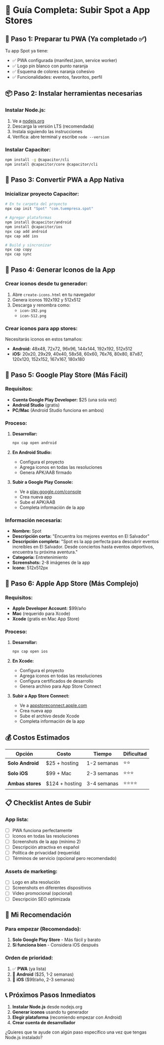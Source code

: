 # 📱 Guía Completa: Subir Spot a App Stores

## 🚀 **Paso 1: Preparar tu PWA (Ya completado ✅)**

Tu app Spot ya tiene:
- ✅ PWA configurada (manifest.json, service worker)
- ✅ Logo pin blanco con punto naranja
- ✅ Esquema de colores naranja cohesivo
- ✅ Funcionalidades: eventos, favoritos, perfil

## 📦 **Paso 2: Instalar herramientas necesarias**

### **Instalar Node.js:**
1. Ve a [nodejs.org](https://nodejs.org)
2. Descarga la versión LTS (recomendada)
3. Instala siguiendo las instrucciones
4. Verifica: abre terminal y escribe `node --version`

### **Instalar Capacitor:**
```bash
npm install -g @capacitor/cli
npm install @capacitor/core @capacitor/cli
```

## 🎯 **Paso 3: Convertir PWA a App Nativa**

### **Inicializar proyecto Capacitor:**
```bash
# En tu carpeta del proyecto
npx cap init "Spot" "com.tuempresa.spot"

# Agregar plataformas
npm install @capacitor/android
npm install @capacitor/ios
npx cap add android
npx cap add ios

# Build y sincronizar
npx cap copy
npx cap sync
```

## 📱 **Paso 4: Generar Iconos de la App**

### **Crear iconos desde tu generador:**
1. Abre `create-icons.html` en tu navegador
2. Genera iconos 192x192 y 512x512
3. Descarga y renombra como:
   - `icon-192.png`
   - `icon-512.png`

### **Crear iconos para app stores:**
Necesitarás iconos en estos tamaños:
- **Android:** 48x48, 72x72, 96x96, 144x144, 192x192, 512x512
- **iOS:** 20x20, 29x29, 40x40, 58x58, 60x60, 76x76, 80x80, 87x87, 120x120, 152x152, 167x167, 180x180

## 🤖 **Paso 5: Google Play Store (Más Fácil)**

### **Requisitos:**
- **Cuenta Google Play Developer:** $25 (una sola vez)
- **Android Studio** (gratis)
- **PC/Mac** (Android Studio funciona en ambos)

### **Proceso:**
1. **Desarrollar:**
   ```bash
   npx cap open android
   ```

2. **En Android Studio:**
   - Configura el proyecto
   - Agrega iconos en todas las resoluciones
   - Genera APK/AAB firmado

3. **Subir a Google Play Console:**
   - Ve a [play.google.com/console](https://play.google.com/console)
   - Crea nueva app
   - Sube el APK/AAB
   - Completa información de la app

### **Información necesaria:**
- **Nombre:** Spot
- **Descripción corta:** "Encuentra los mejores eventos en El Salvador"
- **Descripción completa:** "Spot es la app perfecta para descubrir eventos increíbles en El Salvador. Desde conciertos hasta eventos deportivos, encuentra tu próxima aventura."
- **Categoría:** Entretenimiento
- **Screenshots:** 2-8 imágenes de la app
- **Icono:** 512x512px

## 🍎 **Paso 6: Apple App Store (Más Complejo)**

### **Requisitos:**
- **Apple Developer Account:** $99/año
- **Mac** (requerido para Xcode)
- **Xcode** (gratis en Mac App Store)

### **Proceso:**
1. **Desarrollar:**
   ```bash
   npx cap open ios
   ```

2. **En Xcode:**
   - Configura el proyecto
   - Agrega iconos en todas las resoluciones
   - Configura certificados de desarrollo
   - Genera archivo para App Store Connect

3. **Subir a App Store Connect:**
   - Ve a [appstoreconnect.apple.com](https://appstoreconnect.apple.com)
   - Crea nueva app
   - Sube el archivo desde Xcode
   - Completa información de la app

## 💰 **Costos Estimados**

| Opción | Costo | Tiempo | Dificultad |
|--------|-------|--------|------------|
| **Solo Android** | $25 + hosting | 1-2 semanas | ⭐⭐ |
| **Solo iOS** | $99 + Mac | 2-3 semanas | ⭐⭐⭐ |
| **Ambas stores** | $124 + hosting | 3-4 semanas | ⭐⭐⭐⭐ |

## 📋 **Checklist Antes de Subir**

### **App lista:**
- [ ] PWA funciona perfectamente
- [ ] Iconos en todas las resoluciones
- [ ] Screenshots de la app (mínimo 2)
- [ ] Descripción atractiva en español
- [ ] Política de privacidad (requerida)
- [ ] Términos de servicio (opcional pero recomendado)

### **Assets de marketing:**
- [ ] Logo en alta resolución
- [ ] Screenshots en diferentes dispositivos
- [ ] Video promocional (opcional)
- [ ] Descripción SEO optimizada

## 🎯 **Mi Recomendación**

### **Para empezar (Recomendado):**
1. **Solo Google Play Store** - Más fácil y barato
2. **Si funciona bien** - Considera iOS después

### **Orden de prioridad:**
1. ✅ **PWA** (ya lista)
2. 📱 **Android** ($25, 1-2 semanas)
3. 🍎 **iOS** ($99/año, 2-3 semanas)

## 📞 **Próximos Pasos Inmediatos**

1. **Instalar Node.js** desde nodejs.org
2. **Generar iconos** usando tu generador
3. **Elegir plataforma** (recomiendo empezar con Android)
4. **Crear cuenta de desarrollador**

¿Quieres que te ayude con algún paso específico una vez que tengas Node.js instalado?


